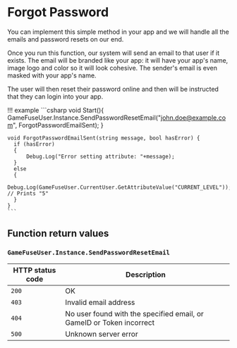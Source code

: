# Forgot Password

You can implement this simple method in your app and we will handle all the
emails and password resets on our end.

Once you run this function, our system will send an email to that user if it
exists. The email will be branded like your app: it will have your app's name,
image logo and color so it will look cohesive. The sender's email is even
masked with your app's name.

The user will then reset their password online and then will be instructed that
they can login into your app.

!!! example
    ```csharp
    void Start(){
        GameFuseUser.Instance.SendPasswordResetEmail("john.doe@example.com", ForgotPasswordEmailSent);
    }

    void ForgotPasswordEmailSent(string message, bool hasError) {
      if (hasError)
      {
          Debug.Log("Error setting attribute: "+message);
      }
      else
      {
          Debug.Log(GameFuseUser.CurrentUser.GetAttributeValue("CURRENT_LEVEL")); // Prints "5"
      }
    }
    ```

## Function return values

### `GameFuseUser.Instance.SendPasswordResetEmail`

| HTTP status code | Description |
|------------------|-------------|
| `200`            | OK |
| `403`            | Invalid email address |
| `404`            | No user found with the specified email, or GameID or Token incorrect |
| `500`            | Unknown server error |
